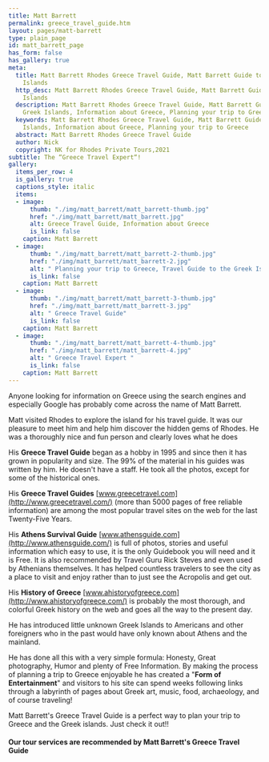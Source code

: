 ```yaml
---
title: Matt Barrett
permalink: greece_travel_guide.htm
layout: pages/matt-barrett
type: plain_page
id: matt_barrett_page
has_form: false
has_gallery: true
meta:
  title: Matt Barrett Rhodes Greece Travel Guide, Matt Barrett Guide to the Greek
    Islands
  http_desc: Matt Barrett Rhodes Greece Travel Guide, Matt Barrett Guide to the Greek
    Islands
  description: Matt Barrett Rhodes Greece Travel Guide, Matt Barrett Guide to the
    Greek Islands, Information about Greece, Planning your trip to Greece
  keywords: Matt Barrett Rhodes Greece Travel Guide, Matt Barrett Guide to the Greek
    Islands, Information about Greece, Planning your trip to Greece
  abstract: Matt Barrett Rhodes Greece Travel Guide
  author: Nick
  copyright: NK for Rhodes Private Tours,2021
subtitle: The “Greece Travel Expert“!
gallery:
  items_per_row: 4
  is_gallery: true
  captions_style: italic
  items:
  - image:
      thumb: "./img/matt_barrett/matt_barrett-thumb.jpg"
      href: "./img/matt_barrett/matt_barrett.jpg"
      alt: Greece Travel Guide, Information about Greece
      is_link: false
    caption: Matt Barrett
  - image:
      thumb: "./img/matt_barrett/matt_barrett-2-thumb.jpg"
      href: "./img/matt_barrett/matt_barrett-2.jpg"
      alt: " Planning your trip to Greece, Travel Guide to the Greek Islands"
      is_link: false
    caption: Matt Barrett
  - image:
      thumb: "./img/matt_barrett/matt_barrett-3-thumb.jpg"
      href: "./img/matt_barrett/matt_barrett-3.jpg"
      alt: " Greece Travel Guide"
      is_link: false
    caption: Matt Barrett
  - image:
      thumb: "./img/matt_barrett/matt_barrett-4-thumb.jpg"
      href: "./img/matt_barrett/matt_barrett-4.jpg"
      alt: " Greece Travel Expert "
      is_link: false
    caption: Matt Barrett
---
```


Anyone looking for information on Greece using the search engines and especially Google has probably come across the name of Matt Barrett.

Matt visited Rhodes to explore the island for his travel guide. It was our pleasure to meet him and help him discover the hidden gems of Rhodes. He was a thoroughly nice and fun person and clearly loves what he does

His **Greece Travel Guide** began as a hobby in 1995 and since then it has grown in popularity and size. The 99% of the material in his guides was written by him. He doesn't have a staff. He took all the photos, except for some of the historical ones.

His **Greece Travel Guides** [www.greecetravel.com](http://www.greecetravel.com/) (more than 5000 pages of free reliable information) are among the most popular travel sites on the web for the last Twenty-Five Years.

His **Athens Survival Guide** [www.athensguide.com](http://www.athensguide.com/) is full of photos, stories and useful information which easy to use, it is the only Guidebook you will need and it is Free. It is also recommended by Travel Guru Rick Steves and even used by Athenians themselves. It has helped countless travelers to see the city as a place to visit and enjoy rather than to just see the Acropolis and get out.

His **History of Greece** [www.ahistoryofgreece.com](http://www.ahistoryofgreece.com/) is probably the most thorough, and colorful Greek history on the web and goes all the way to the present day.

He has introduced little unknown Greek Islands to Americans and other foreigners who in the past would have only known about Athens and the mainland.

He has done all this with a very simple formula: Honesty, Great photography, Humor and plenty of Free Information. By making the process of planning a trip to Greece enjoyable he has created a "**Form of Entertainment**" and visitors to his site can spend weeks following links through a labyrinth of pages about Greek art, music, food, archaeology, and of course traveling!

Matt Barrett's Greece Travel Guide is a perfect way to plan your trip to Greece and the Greek islands. Just check it out!!

#### Our tour services are recommended by Matt Barrett's Greece Travel Guide